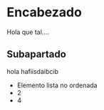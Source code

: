 # Encabezado

Hola que tal....

## Subapartado
hola hafiisdaibcib

* Elemento lista no ordenada
* 2
* 4
